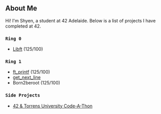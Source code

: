 ## About Me
Hi! I'm Shyen, a student at 42 Adelaide.
Below is a list of projects I have completed at 42.

### `Ring 0`
* [Libft](https://github.com/fractalfeeling/42-Libft.git) (125/100)

### `Ring 1`
* [ft_printf](https://github.com/fractalfeeling/42-ft_printf) (125/100)
* [get_next_line](https://github.com/fractalfeeling/42-get_next_line)
* Born2beroot (125/100)

### `Side Projects`
* [42 & Torrens University Code-A-Thon](https://github.com/fractalfeeling/42-Torrens-Codeathon)
